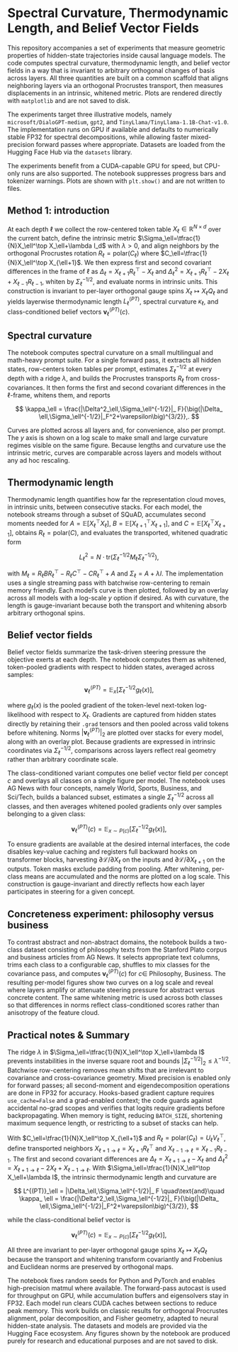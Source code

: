 # Spectral Curvature, Thermodynamic Length, and Belief Vector Fields 

This repository accompanies a set of experiments that measure geometric properties of hidden-state trajectories inside causal language models. The code computes spectral curvature, thermodynamic length, and belief vector fields in a way that is invariant to arbitrary orthogonal changes of basis across layers. All three quantities are built on a common scaffold that aligns neighboring layers via an orthogonal Procrustes transport, then measures displacements in an intrinsic, whitened metric. Plots are rendered directly with `matplotlib` and are not saved to disk.

The experiments target three illustrative models, namely `microsoft/DialoGPT-medium`, `gpt2`, and `TinyLlama/TinyLlama-1.1B-Chat-v1.0`. The implementation runs on GPU if available and defaults to numerically stable FP32 for spectral decompositions, while allowing faster mixed-precision forward passes where appropriate. Datasets are loaded from the Hugging Face Hub via the `datasets` library.

The experiments benefit from a CUDA-capable GPU for speed, but CPU-only runs are also supported. The notebook suppresses progress bars and tokenizer warnings. Plots are shown with `plt.show()` and are not written to files.

## Method 1: introduction

At each depth $\ell$ we collect the row-centered token table $X_\ell\in\mathbb{R}^{N\times d}$ over the current batch, define the intrinsic metric $\Sigma_\ell=\tfrac{1}{N}X_\ell^\top X_\ell+\lambda I_d$ with $\lambda>0$, and align neighbors by the orthogonal Procrustes rotation $R_\ell=\mathrm{polar}(C_\ell)$ where $C_\ell=\tfrac{1}{N}X_\ell^\top X_{\ell+1}$. We then express first and second covariant differences in the frame of $\ell$ as $\Delta_\ell=X_{\ell+1}R_\ell^\top-X_\ell$ and $\Delta^2_\ell=X_{\ell+1}R_\ell^\top-2X_\ell+X_{\ell-1}R_{\ell-1}$, whiten by $\Sigma_\ell^{-1/2}$, and evaluate norms in intrinsic units. This construction is invariant to per-layer orthogonal gauge spins $X_\ell\mapsto X_\ell Q_\ell$ and yields layerwise thermodynamic length $L^{(PT)}_  \ell$, spectral curvature $\kappa_ \ell$, and class-conditioned belief vectors $\mathbf{v}^{(PT)}_\ell(c)$.

## Spectral curvature

The notebook computes spectral curvature on a small multilingual and math-heavy prompt suite. For a single forward pass, it extracts all hidden states, row-centers token tables per prompt, estimates $\Sigma_\ell^{-1/2}$ at every depth with a ridge $\lambda$, and builds the Procrustes transports $R_\ell$ from cross-covariances. It then forms the first and second covariant differences in the $\ell$-frame, whitens them, and reports

$$
\kappa_\ell = \frac{|\Delta^2_\ell,\Sigma_\ell^{-1/2}|_ F}{\big(|\Delta_ \ell,\Sigma_\ell^{-1/2}|_F^2+\varepsilon\big)^{3/2}},.
$$

Curves are plotted across all layers and, for convenience, also per prompt. The $y$ axis is shown on a log scale to make small and large curvature regimes visible on the same figure. Because lengths and curvature use the intrinsic metric, curves are comparable across layers and models without any ad hoc rescaling.

## Thermodynamic length

Thermodynamic length quantifies how far the representation cloud moves, in intrinsic units, between consecutive stacks. For each model, the notebook streams through a subset of SQuAD, accumulates second moments needed for $A=\mathbb{E}[X_\ell^\top X_\ell]$, $B=\mathbb{E}[X_{\ell+1}^\top X_{\ell+1}]$, and $C=\mathbb{E}[X_\ell^\top X_{\ell+1}]$, obtains $R_\ell=\mathrm{polar}(C)$, and evaluates the transported, whitened quadratic form

$$
L_\ell^2 = N\cdot \mathrm{tr}\left(\Sigma_\ell^{-1/2} M_\ell \Sigma_\ell^{-1/2}\right),
$$

with $M_\ell=R_\ell B R_\ell^\top - R_\ell C^\top - C R_\ell^\top + A$ and $\Sigma_\ell=A+\lambda I$. The implementation uses a single streaming pass with batchwise row-centering to remain memory friendly. Each model’s curve is then plotted, followed by an overlay across all models with a log-scale $y$ option if desired. As with curvature, the length is gauge-invariant because both the transport and whitening absorb arbitrary orthogonal spins.

## Belief vector fields 

Belief vector fields summarize the task-driven steering pressure the objective exerts at each depth. The notebook computes them as whitened, token-pooled gradients with respect to hidden states, averaged across samples:

$$
\mathbf{v}^{(PT)}_ \ell = \mathbb{E}_ x\big[\Sigma_ \ell^{-1/2} g_\ell(x) \big],
$$

where $g_\ell(x)$ is the pooled gradient of the token-level next-token log-likelihood with respect to $X_\ell$. Gradients are captured from hidden states directly by retaining their `.grad` tensors and then pooled across valid tokens before whitening. Norms $|\mathbf{v}^{(PT)}_ \ell|_ 2$ are plotted over stacks for every model, along with an overlay plot. Because gradients are expressed in intrinsic coordinates via $\Sigma_ \ell^{-1/2}$, comparisons across layers reflect real geometry rather than arbitrary coordinate scale.

The class-conditioned variant computes one belief vector field per concept $c$ and overlays all classes on a single figure per model. The notebook uses AG News with four concepts, namely World, Sports, Business, and Sci/Tech, builds a balanced subset, estimates a single $\Sigma_\ell^{-1/2}$ across all classes, and then averages whitened pooled gradients only over samples belonging to a given class:

$$
\mathbf{v}^{(PT)}_ \ell(c) = \mathbb{E}_ {x\sim P(c)} \big[\Sigma_\ell^{-1/2} g_\ell(x) \big],
$$

To ensure gradients are available at the desired internal interfaces, the code disables key-value caching and registers full backward hooks on transformer blocks, harvesting $\partial\mathcal{L}/\partial X_\ell$ on the inputs and $\partial\mathcal{L}/\partial X_{\ell+1}$ on the outputs. Token masks exclude padding from pooling. After whitening, per-class means are accumulated and the norms are plotted on a log scale. This construction is gauge-invariant and directly reflects how each layer participates in steering for a given concept.

## Concreteness experiment: philosophy versus business

To contrast abstract and non-abstract domains, the notebook builds a two-class dataset consisting of philosophy texts from the Stanford Plato corpus and business articles from AG News. It selects appropriate text columns, trims each class to a configurable cap, shuffles to mix classes for the covariance pass, and computes $\mathbf{v}^{(PT)}_\ell(c)$ for $c\in$ Philosophy, Business. The resulting per-model figures show two curves on a log scale and reveal where layers amplify or attenuate steering pressure for abstract versus concrete content. The same whitening metric is used across both classes so that differences in norms reflect class-conditioned scores rather than anisotropy of the feature cloud.

## Practical notes & Summary

The ridge $\lambda$ in $\Sigma_\ell=\tfrac{1}{N}X_\ell^\top X_\ell+\lambda I$ prevents instabilities in the inverse square root and bounds $|\Sigma_\ell^{-1/2}|_2\le \lambda^{-1/2}$. Batchwise row-centering removes mean shifts that are irrelevant to covariance and cross-covariance geometry. Mixed precision is enabled only for forward passes; all second-moment and eigendecomposition operations are done in FP32 for accuracy. Hooks-based gradient capture requires `use_cache=False` and a grad-enabled context; the code guards against accidental no-grad scopes and verifies that logits require gradients before backpropagating. When memory is tight, reducing `BATCH_SIZE`, shortening maximum sequence length, or restricting to a subset of stacks can help.

With $C_\ell=\tfrac{1}{N}X_\ell^\top X_{\ell+1}$ and $R_\ell=\mathrm{polar}(C_\ell)=U_\ell V_\ell^\top$, define transported neighbors $X_{\ell+1\to \ell}=X_{\ell+1}R_\ell^\top$ and $X_{\ell-1\to \ell}=X_{\ell-1}R_{\ell-1}$. The first and second covariant differences are $\Delta_\ell=X_{\ell+1\to \ell}-X_\ell$ and $\Delta^2_\ell=X_{\ell+1\to \ell}-2X_\ell+X_{\ell-1\to \ell}$. With $\Sigma_\ell=\tfrac{1}{N}X_\ell^\top X_\ell+\lambda I$, the intrinsic thermodynamic length and curvature are

$$
L^{(PT)}_\ell = |\Delta_\ell,\Sigma_\ell^{-1/2}|_ F
\quad\text{and}\quad
\kappa_ \ell = \frac{|\Delta^2_\ell,\Sigma_\ell^{-1/2}|_ F}{\big(|\Delta_  \ell,\Sigma_\ell^{-1/2}|_F^2+\varepsilon\big)^{3/2}},
$$

while the class-conditional belief vector is

$$
\mathbf{v}^{(PT)}_ \ell(c) = \mathbb{E}_{x\sim P(c)}\big[\Sigma_\ell^{-1/2}g_\ell(x)\big],
$$

All three are invariant to per-layer orthogonal gauge spins $X_\ell\mapsto X_\ell Q_\ell$ because the transport and whitening transform covariantly and Frobenius and Euclidean norms are preserved by orthogonal maps.

The notebook fixes random seeds for Python and PyTorch and enables high-precision matmul where available. The forward-pass autocast is used for throughput on GPU, while accumulation buffers and eigensolvers stay in FP32. Each model run clears CUDA caches between sections to reduce peak memory. This work builds on classic results for orthogonal Procrustes alignment, polar decomposition, and Fisher geometry, adapted to neural hidden-state analysis. The datasets and models are provided via the Hugging Face ecosystem. Any figures shown by the notebook are produced purely for research and educational purposes and are not saved to disk.
